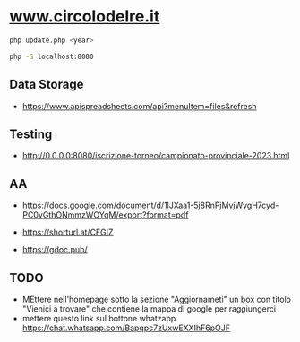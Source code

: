 # www.circolodelre.it

```bash
php update.php <year>
```

```bash
php -S localhost:8080
```

## Data Storage

- https://www.apispreadsheets.com/api?menuItem=files&refresh


## Testing

- http://0.0.0.0:8080/iscrizione-torneo/campionato-provinciale-2023.html

## AA

- https://docs.google.com/document/d/1lJXaa1-5j8RnPjMvjWvgH7cyd-PC0vGthONmmzWOYqM/export?format=pdf

- https://shorturl.at/CFGIZ

- https://gdoc.pub/

## TODO

- MEttere nell'homepage sotto la sezione "Aggiornameti" un box con titolo "Vienici a trovare" che contiene la mappa di google per raggiungerci
- mettere questo link sul bottone whatzapp https://chat.whatsapp.com/Bapqpc7zUxwEXXIhF6pOJF 
